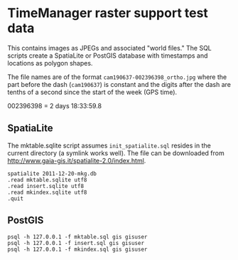 # TimeManager raster support test data

This contains images as JPEGs and associated "world files."  The SQL scripts create a SpatiaLite or PostGIS database with timestamps and locations as polygon shapes.

The file names are of the format `cam190637-002396398_ortho.jpg` where the part before the dash (`cam190637`) is constant and the digits after the dash are tenths of a second since the start of the week (GPS time).

002396398 = 2 days 18:33:59.8

## SpatiaLite

The mktable.sqlite script assumes `init_spatialite.sql` resides in the current directory (a symlink works well).  The file can be downloaded from http://www.gaia-gis.it/spatialite-2.0/index.html.

```
spatialite 2011-12-20-mkg.db
.read mktable.sqlite utf8
.read insert.sqlite utf8
.read mkindex.sqlite utf8
.quit
```

## PostGIS

```
psql -h 127.0.0.1 -f mktable.sql gis gisuser
psql -h 127.0.0.1 -f insert.sql gis gisuser
psql -h 127.0.0.1 -f mkindex.sql gis gisuser
```
